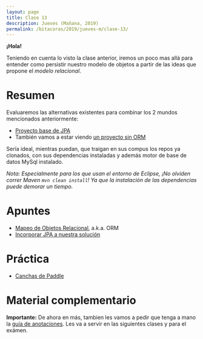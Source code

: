 ```yaml
---
layout: page
title: Clase 13
description: Jueves (Mañana, 2019)
permalink: /bitacoras/2019/jueves-m/clase-13/
---
```

**¡Hola!**

Teniendo en cuenta lo visto la clase anterior, iremos un poco mas allá para entender como persistir nuestro modelo de objetos a partir de las ideas que propone el _modelo relacional_.

# Resumen

Evaluaremos las alternativas existentes para combinar los 2 mundos mencionados anteriormente:
- [Proyecto base de JPA](https://github.com/dds-utn/jpa-proof-of-concept-template)
- También vamos a estar viendo [un proyecto sin ORM](https://github.com/dds-utn/eg-equipos-futbol-jdbc-java)

Sería ideal, mientras puedan, que traigan en sus compus los repos ya clonados, con sus dependencias instaladas y además motor de base de datos MySql instalado.

_Nota: Especialmente para los que usan el entorno de Eclipse, ¡No olviden correr Maven `mvn clean install`! Ya que la instalación de las dependencias puede demorar un tiempo._

# Apuntes
- [Mapeo de Objetos Relacional](https://docs.google.com/document/d/1YLmp9vMnSzKg2emt3Bx564Tf1CLalShPc98Z8nCoi7s/edit), a.k.a. ORM
- [Incorporar JPA a nuestra solución](https://docs.google.com/document/d/1dYvrVLRbFE9qwuKj5biz9oRBaRzj-K6ujIKOXNan02s/edit?ts=57e1f2b8#heading=h.kkyach7i1h8n)

# Práctica

- [Canchas de Paddle](https://docs.google.com/document/d/1UpZX9jNuptO9fTHf-945gjelpDc4e7o-jV3GYHA3k80/edit#heading=h.bvad7dw8bhrq)

# Material complementario

**Importante:**
De ahora en más, tambien les vamos a pedir que tenga a mano la [guía de anotaciones](https://docs.google.com/document/d/1jWtehhVCFYECKvpdcCxnEgWZFCv2fR2WPyUJSoiX3II/edit#heading=h.r09lefmcufkn). Les va a servir en las siguientes clases y para el exámen.
